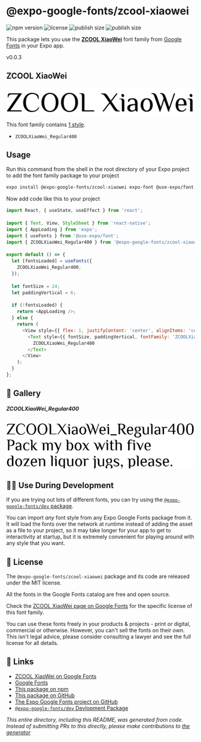 # @expo-google-fonts/zcool-xiaowei

![npm version](https://flat.badgen.net/npm/v/@expo-google-fonts/zcool-xiaowei)
![license](https://flat.badgen.net/github/license/expo/google-fonts)
![publish size](https://flat.badgen.net/packagephobia/install/@expo-google-fonts/zcool-xiaowei)
![publish size](https://flat.badgen.net/packagephobia/publish/@expo-google-fonts/zcool-xiaowei)

This package lets you use the [**ZCOOL XiaoWei**](https://fonts.google.com/specimen/ZCOOL+XiaoWei) font family from [Google Fonts](https://fonts.google.com/) in your Expo app.

v0.0.3

## ZCOOL XiaoWei

![ZCOOL XiaoWei](./font-family.png)

This font family contains [1 style](#-gallery).

- `ZCOOLXiaoWei_Regular400`

## Usage

Run this command from the shell in the root directory of your Expo project to add the font family package to your project
```sh
expo install @expo-google-fonts/zcool-xiaowei expo-font @use-expo/font
```

Now add code like this to your project
```js
import React, { useState, useEffect } from 'react';

import { Text, View, StyleSheet } from 'react-native';
import { AppLoading } from 'expo';
import { useFonts } from '@use-expo/font';
import { ZCOOLXiaoWei_Regular400 } from '@expo-google-fonts/zcool-xiaowei';

export default () => {
  let [fontsLoaded] = useFonts({
    ZCOOLXiaoWei_Regular400,
  });

  let fontSize = 24;
  let paddingVertical = 6;

  if (!fontsLoaded) {
    return <AppLoading />;
  } else {
    return (
      <View style={{ flex: 1, justifyContent: 'center', alignItems: 'center' }}>
        <Text style={{ fontSize, paddingVertical, fontFamily: 'ZCOOLXiaoWei_Regular400' }}>
          ZCOOLXiaoWei_Regular400
        </Text>
      </View>
    );
  }
};

```

## 🔡 Gallery

##### ZCOOLXiaoWei_Regular400
![ZCOOLXiaoWei_Regular400](./e00b956bf9846285496c54d15ad3e2d6302a4c7d6f7a09c4afd4827744d626e9.ttf.png)


## 👩‍💻 Use During Development

If you are trying out lots of different fonts, you can try using the [`@expo-google-fonts/dev` package](https://github.com/expo/google-fonts/tree/master/font-packages/dev#readme).

You can import *any* font style from any Expo Google Fonts package from it. It will load the fonts
over the network at runtime instead of adding the asset as a file to your project, so it may take longer
for your app to get to interactivity at startup, but it is extremely convenient
for playing around with any style that you want.

## 📖 License

The `@expo-google-fonts/zcool-xiaowei` package and its code are released under the MIT license.

All the fonts in the Google Fonts catalog are free and open source.

Check the [ZCOOL XiaoWei page on Google Fonts](https://fonts.google.com/specimen/ZCOOL+XiaoWei) for the specific license of this font family.

You can use these fonts freely in your products & projects - print or digital, commercial or otherwise. However, you can't sell the fonts on their own. This isn't legal advice, please consider consulting a lawyer and see the full license for all details.

## 🔗 Links

- [ZCOOL XiaoWei on Google Fonts](https://fonts.google.com/specimen/ZCOOL+XiaoWei)
- [Google Fonts](https://fonts.google.com/)
- [This package on npm](https://www.npmjs.com/package/@expo-google-fonts/zcool-xiaowei)
- [This package on GitHub](https://github.com/expo/google-fonts/tree/master/font-packages/zcool-xiaowei)
- [The Expo Google Fonts project on GitHub](https://github.com/expo/google-fonts)
- [`@expo-google-fonts/dev` Devlopment Package](https://github.com/expo/google-fonts/tree/master/font-packages/dev)


*This entire directory, including this README, was generated from code. Instead of submitting PRs to this directly, please make contributions to [the generator](https://github.com/expo/google-fonts/tree/master/packages/generator)*
